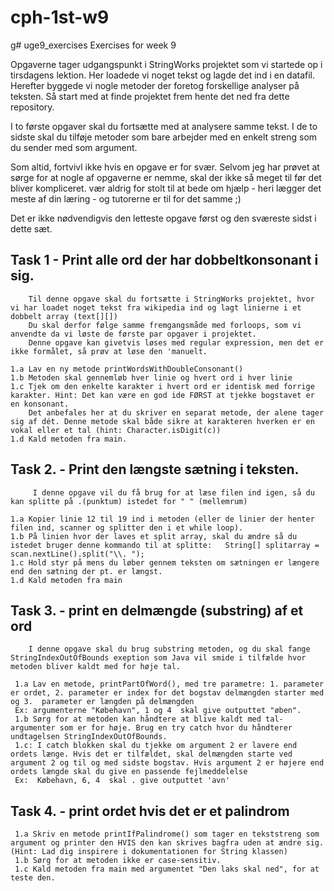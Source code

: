 # cph-1st-w9

g# uge9_exercises
Exercises for week 9

Opgaverne tager udgangspunkt i StringWorks projektet som vi startede op i tirsdagens lektion. Her loadede vi noget tekst og lagde det ind i en datafil.
Herefter byggede vi nogle metoder der foretog forskellige analyser på teksten. Så start med at finde projektet frem hente det ned fra dette repository.

I to første opgaver skal du fortsætte med at analysere samme tekst. I de to sidste skal du tilføje metoder som bare arbejder med en enkelt streng som du sender med som argument.

Som altid, fortvivl ikke hvis en opgave er for svær. Selvom  jeg har prøvet at sørge for at nogle af opgaverne er nemme, skal der ikke så meget til før det bliver kompliceret.
vær aldrig for stolt til at bede om hjælp - heri lægger det meste af din læring - og tutorerne er til for det samme ;)

Det er ikke nødvendigvis den letteste opgave først og den sværeste sidst i dette sæt.


## Task 1 - Print alle ord der har dobbeltkonsonant i sig.  
        Til denne opgave skal du fortsætte i StringWorks projektet, hvor vi har loadet noget tekst fra wikipedia ind og lagt linierne i et dobbelt array (text[][])
        Du skal derfor følge samme fremgangsmåde med forloops, som vi anvendte da vi løste de første par opgaver i projektet. 
        Denne opgave kan givetvis løses med regular expression, men det er ikke formålet, så prøv at løse den 'manuelt.
        
    1.a Lav en ny metode printWordsWithDoubleConsonant() 
    1.b Metoden skal gennemløb hver linie og hvert ord i hver linie
    1.c Tjek om den enkelte karakter i hvert ord er identisk med forrige karakter. Hint: Det kan være en god ide FØRST at tjekke bogstavet er en konsonant.
        Det anbefales her at du skriver en separat metode, der alene tager sig af dét. Denne metode skal både sikre at karakteren hverken er en vokal eller et tal (hint: Character.isDigit(c))
    1.d Kald metoden fra main.


## Task 2. - Print den længste sætning i teksten. 
         I denne opgave vil du få brug for at læse filen ind igen, så du kan splitte på .(punktum) istedet for " " (mellemrum)

    1.a Kopier linie 12 til 19 ind i metoden (eller de linier der henter filen ind, scanner og splitter den i et while loop). 
    1.b På linien hvor der laves et split array, skal du ændre så du istedet bruger denne kommando til at splitte:   String[] splitarray = scan.nextLine().split("\\. ");
    1.c Hold styr på mens du løber gennem teksten om sætningen er længere end den sætning der pt. er længst.
    1.d Kald metoden fra main
    
    
## Task 3. - print en delmængde (substring) af et ord 
        I denne opgave skal du brug substring metoden, og du skal fange StringIndexOutOfBounds exeption som Java vil smide i tilfælde hvor metoden bliver kaldt med for høje tal.

     1.a Lav en metode, printPartOfWord(), med tre parametre: 1. parameter er ordet, 2. parameter er index for det bogstav delmængden starter med og 3.  parameter er længden på delmængden
     Ex: argumenterne "Købehavn", 1 og 4  skal give outputtet "øben". 
     1.b Sørg for at metoden kan håndtere at blive kaldt med tal-argumenter som er for høje. Brug en try catch hvor du håndterer undtagelsen StringIndexOutOfBounds.
     1.c: I catch blokken skal du tjekke om argument 2 er lavere end ordets længe. Hvis det er tilfældet, skal delmængden starte ved argument 2 og til og med sidste bogstav. Hvis argument 2 er højere end ordets længde skal du give en passende fejlmeddelelse
     Ex:  Købehavn, 6, 4  skal . give outputtet 'avn'
     
     
 ## Task 4.  - print ordet hvis det er et palindrom 
     1.a Skriv en metode printIfPalindrome() som tager en tekststreng som argument og printer den HVIS den kan skrives bagfra uden at ændre sig. (Hint: Lad dig inspirere i dokumentationen for String klassen)
     1.b Sørg for at metoden ikke er case-sensitiv.
     1.c Kald metoden fra main med argumentet "Den laks skal ned", for at teste den.
        
       
